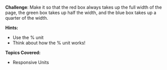 **Challenge**:
Make it so that the red box always takes up the full width of the page, the green box takes up half the width, and the blue box takes up a quarter of the width.

**Hints:**
 - Use the % unit
 - Think about how the % unit works!

**Topics Covered:**
 - Responsive Units